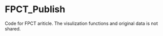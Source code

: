 # FPCT_Publish
 Code for FPCT ariticle.
 The visulization functions and original data is not shared.
